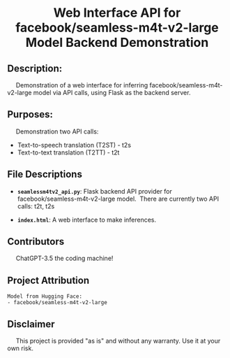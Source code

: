 # <div align="center">Web Interface API for facebook/seamless-m4t-v2-large Model Backend Demonstration</div>

## Description:

&nbsp;&nbsp;&nbsp;&nbsp;&nbsp;Demonstration of a web interface for inferring facebook/seamless-m4t-v2-large model via API calls, using Flask as the backend server.

## Purposes:

&nbsp;&nbsp;&nbsp;&nbsp;&nbsp;Demonstration two API calls:
- Text-to-speech translation (T2ST) - t2s
- Text-to-text translation (T2TT) - t2t


## File Descriptions

- **`seamlessm4tv2_api.py`**: Flask backend API provider for facebook/seamless-m4t-v2-large model.  &nbsp;There are currently two API calls: t2t, t2s

- **`index.html`**:  A web interface to make inferences.

## Contributors 

&nbsp;&nbsp;&nbsp;&nbsp;&nbsp;ChatGPT-3.5 the coding machine!

## Project Attribution
    Model from Hugging Face: 
    - facebook/seamless-m4t-v2-large

## Disclaimer

&nbsp;&nbsp;&nbsp;&nbsp;&nbsp;This project is provided "as is" and without any warranty. Use it at your own risk. 
    






